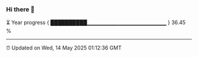 ### Hi there 👋

⏳ Year progress { ██████████▁▁▁▁▁▁▁▁▁▁▁▁▁▁▁▁▁▁▁▁ } 36.45 %

---

⏰ Updated on Wed, 14 May 2025 01:12:36 GMT
